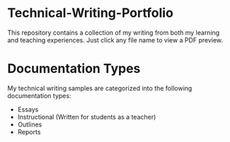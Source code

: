 # Technical-Writing-Portfolio
This repository contains a collection of my writing from both my learning and teaching experiences. Just click any file name to view a PDF preview.

# Documentation Types
My technical writing samples are categorized into the following documentation types:

- Essays
- Instructional (Written for students as a teacher)
- Outlines
- Reports
